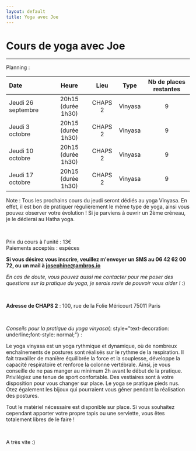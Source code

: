 ```yaml
---
layout: default
title: Yoga avec Joe
---
```


# Cours de yoga avec Joe

---

Planning : 

| Date | Heure | Lieu | Type | Nb de places restantes |
|:--------|:-------:|:--------:|:--------:|:--------:|
| Jeudi 26 septembre   | 20h15 (durée 1h30)  | CHAPS 2   | Vinyasa  | 9   |
| Jeudi 3 octobre   | 20h15 (durée 1h30)    | CHAPS 2   | Vinyasa  | 9  |
| Jeudi 10 octobre   | 20h15 (durée 1h30)    | CHAPS 2   | Vinyasa  | 9   |
| Jeudi 17 octobre   | 20h15 (durée 1h30)    | CHAPS 2   | Vinyasa   | 9   |

<span class="note">Note : Tous les prochains cours du jeudi seront dédiés au yoga Vinyasa. En effet, il est bon de pratiquer régulièrement le même type de yoga, ainsi vous pouvez observer votre évolution ! Si je parviens à ouvrir un 2ème créneau, je le dédierai au Hatha yoga.</span> 

&nbsp;
  
Prix du cours à l'unité : 13€  
Paiements acceptés : espèces

**Si vous désirez vous inscrire, veuillez m'envoyer un SMS au 06 42 62 00 72, ou un mail à josephine@ambros.io**

*En cas de doute, vous pouvez aussi me contacter pour me poser des questions sur la pratique du yoga, je serais ravie de pouvoir vous aider !* :)

&nbsp;

**Adresse de CHAPS 2** : 100, rue de la Folie Méricourt 75011 Paris

&nbsp;

*Conseils pour la pratique du yoga vinyasa*{: style="text-decoration: underline;font-style: normal;"} :

Le yoga vinyasa est un yoga rythmique et dynamique, où de nombreux enchaînements de postures sont réalisés sur le rythme de la respiration. Il fait travailler de manière équilibrée la force et la souplesse, développe la capacité respiratoire et renforce la colonne vertébrale. Ainsi, je vous conseille de ne pas manger au minimum 2h avant le début de la pratique.
Privilégiez une tenue de sport confortable. Des vestiaires sont à votre disposition pour vous changer sur place. 
Le yoga se pratique pieds nus. Otez également les bijoux qui pourraient vous gêner pendant la réalisation des postures. 

Tout le matériel nécessaire est disponible sur place. Si vous souhaitez cependant apporter votre propre tapis ou une serviette, vous êtes totalement libres de le faire !

&nbsp;

A très vite :) 


